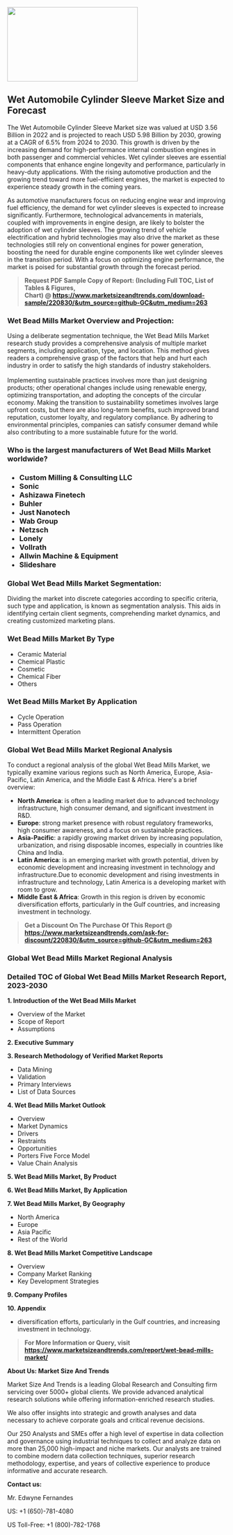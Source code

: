 <p><img class="alignnone size-medium wp-image-20088" src="https://ffe5etoiles.com/wp-content/uploads/2024/12/MST1-300x171.png" alt="" width="300" height="171" /></p><h2>Wet Automobile Cylinder Sleeve Market Size and Forecast</h2><p>The Wet Automobile Cylinder Sleeve Market size was valued at USD 3.56 Billion in 2022 and is projected to reach USD 5.98 Billion by 2030, growing at a CAGR of 6.5% from 2024 to 2030. This growth is driven by the increasing demand for high-performance internal combustion engines in both passenger and commercial vehicles. Wet cylinder sleeves are essential components that enhance engine longevity and performance, particularly in heavy-duty applications. With the rising automotive production and the growing trend toward more fuel-efficient engines, the market is expected to experience steady growth in the coming years.</p><p>As automotive manufacturers focus on reducing engine wear and improving fuel efficiency, the demand for wet cylinder sleeves is expected to increase significantly. Furthermore, technological advancements in materials, coupled with improvements in engine design, are likely to bolster the adoption of wet cylinder sleeves. The growing trend of vehicle electrification and hybrid technologies may also drive the market as these technologies still rely on conventional engines for power generation, boosting the need for durable engine components like wet cylinder sleeves in the transition period. With a focus on optimizing engine performance, the market is poised for substantial growth through the forecast period.</p></p><blockquote id="" class=""><strong>Request PDF Sample Copy of Report: (Including Full TOC, List of Tables &amp; Figures, Chart)&nbsp;@&nbsp;<strong><a href="https://www.marketsizeandtrends.com/download-sample/220830/&utm_source=github-GC&utm_medium=263" target="_blank">https://www.marketsizeandtrends.com/download-sample/220830/&utm_source=github-GC&utm_medium=263</a></strong></strong></blockquote><h3 id="" class="">Wet Bead Mills Market&nbsp;Overview and Projection:</h3><p id="" class="">Using a deliberate segmentation technique, the Wet Bead Mills Market research study provides a comprehensive analysis of multiple market segments, including application, type, and location. This method gives readers a comprehensive grasp of the factors that help and hurt each industry in order to satisfy the high standards of industry stakeholders. <br /> <br />Implementing sustainable practices involves more than just designing products; other operational changes include using renewable energy, optimizing transportation, and adopting the concepts of the circular economy. Making the transition to sustainability sometimes involves large upfront costs, but there are also long-term benefits, such improved brand reputation, customer loyalty, and regulatory compliance. By adhering to environmental principles, companies can satisfy consumer demand while also contributing to a more sustainable future for the world.</p><h3 id="" class="">Who is the largest manufacturers of&nbsp;Wet Bead Mills Market worldwide?</h3><h3 class=""><p><ul><li>Custom Milling & Consulting LLC </li><li> Sonic </li><li> Ashizawa Finetech </li><li> Buhler </li><li> Just Nanotech </li><li> Wab Group </li><li> Netzsch </li><li> Lonely </li><li> Vollrath </li><li> Allwin Machine & Equipment </li><li> Slideshare</li></ul></p></h3><h3 id="" class="">Global&nbsp;Wet Bead Mills Market Segmentation:</h3><p id="" class="">Dividing the market into discrete categories according to specific criteria, such type and application, is known as segmentation analysis. This aids in identifying certain client segments, comprehending market dynamics, and creating customized marketing plans.</p><h3 id="" class="">Wet Bead Mills Market&nbsp;By Type</h3><p><p><ul><li>Ceramic Material</li><li> Chemical Plastic</li><li> Cosmetic</li><li> Chemical Fiber</li><li> Others</p></li></ul></p></p><h3 id="" class="">Wet Bead Mills Market&nbsp;By Application</h3><p class=""><p><ul><li>Cycle Operation</li><li> Pass Operation</li><li> Intermittent Operation</li></ul></p></p><h3 id="" class="">Global Wet Bead Mills Market Regional Analysis</h3><p id="" class="">To conduct a regional analysis of the global Wet Bead Mills Market, we typically examine various regions such as North America, Europe, Asia-Pacific, Latin America, and the Middle East &amp; Africa. Here's a brief overview:</p><ul><li><strong>North America</strong>: is often a leading market due to advanced technology infrastructure, high consumer demand, and significant investment in R&amp;D.</li><li><strong>Europe</strong>: strong market presence with robust regulatory frameworks, high consumer awareness, and a focus on sustainable practices.</li><li><strong>Asia-Pacific</strong>: a rapidly growing market driven by increasing population, urbanization, and rising disposable incomes, especially in countries like China and India.</li><li><strong>Latin America</strong>: is an emerging market with growth potential, driven by economic development and increasing investment in technology and infrastructure.Due to economic development and rising investments in infrastructure and technology, Latin America is a developing market with room to grow.</li><li><strong>Middle East &amp; Africa</strong>: Growth in this region is driven by economic diversification efforts, particularly in the Gulf countries, and increasing investment in technology.</li></ul><blockquote id="" class=""><strong>Get a Discount On The Purchase Of This Report @ <strong><a href="https://www.marketsizeandtrends.com/ask-for-discount/220830/&utm_source=github-GC&utm_medium=263" target="_blank">https://www.marketsizeandtrends.com/ask-for-discount/220830/&utm_source=github-GC&utm_medium=263</a></strong></strong></blockquote><h3 id="" class="">Global Wet Bead Mills Market Regional Analysis</h3><h3 id="" class="">Detailed TOC of Global Wet Bead Mills Market Research Report, 2023-2030</h3><p id="" class=""><strong>1. Introduction of the Wet Bead Mills Market</strong></p><ul><li>Overview of the Market</li><li>Scope of Report</li><li>Assumptions</li></ul><p id="" class=""><strong>2. Executive Summary</strong></p><p id="" class=""><strong>3. Research Methodology of Verified Market Reports</strong></p><ul><li>Data Mining</li><li>Validation</li><li>Primary Interviews</li><li>List of Data Sources</li></ul><p id="" class=""><strong>4. Wet Bead Mills Market Outlook</strong></p><ul><li>Overview</li><li>Market Dynamics</li><li>Drivers</li><li>Restraints</li><li>Opportunities</li><li>Porters Five Force Model</li><li>Value Chain Analysis</li></ul><p id="" class=""><strong>5. Wet Bead Mills Market, By Product</strong></p><p id="" class=""><strong>6. Wet Bead Mills Market, By Application</strong></p><p id="" class=""><strong>7. Wet Bead Mills Market, By Geography</strong></p><ul><li>North America</li><li>Europe</li><li>Asia Pacific</li><li>Rest of the World</li></ul><p id="" class=""><strong>8. Wet Bead Mills Market Competitive Landscape</strong></p><ul><li>Overview</li><li>Company Market Ranking</li><li>Key Development Strategies</li></ul><p id="" class=""><strong>9. Company Profiles</strong></p><p id="" class=""><strong>10. Appendix</strong></p><ul><li>diversification efforts, particularly in the Gulf countries, and increasing investment in technology.</li></ul><blockquote id="" class=""><strong>For More Information or Query, visit <strong><strong><a href="https://www.marketsizeandtrends.com/report/wet-bead-mills-market/" target="_blank">https://www.marketsizeandtrends.com/report/wet-bead-mills-market/</a></strong></strong></strong></blockquote><p id="" class=""><strong>About Us: Market Size And Trends</strong></p><p id="" class="">Market Size And Trends is a leading Global Research and Consulting firm servicing over 5000+ global clients. We provide advanced analytical research solutions while offering information-enriched research studies.</p><p id="" class="">We also offer insights into strategic and growth analyses and data necessary to achieve corporate goals and critical revenue decisions.</p><p id="" class="">Our 250 Analysts and SMEs offer a high level of expertise in data collection and governance using industrial techniques to collect and analyze data on more than 25,000 high-impact and niche markets. Our analysts are trained to combine modern data collection techniques, superior research methodology, expertise, and years of collective experience to produce informative and accurate research.</p><p id="" class=""><strong>Contact us:</strong></p><p id="" class="">Mr. Edwyne Fernandes</p><p id="" class="">US: +1 (650)-781-4080</p><p id="" class="">US Toll-Free: +1 (800)-782-1768</p>

